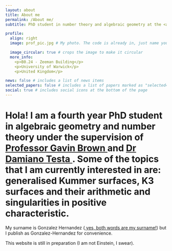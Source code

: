 ```yaml
---
layout: about
title: About me
permalink: /About me/
subtitle: PhD student in number theory and algebraic geometry at the <a href='https://warwick.ac.uk/fac/sci/maths/'>University of Warwick</a>.

profile:
  align: right
  image: prof_pic.jpg # My photo. The code is already in, just name your picture `prof_pic.jpg` and put it in the `img/` folder. Put your address / P.O. box / other info right below your picture. You can also disable any of these elements by editing `profile` property of the YAML header of your `_pages/about.md`. Edit `_bibliography/papers.bib` and Jekyll will render your [publications page](/al-folio/publications/) automatically. Link to your social media connections, too. This theme is set up to use [Font Awesome icons](https://fontawesome.com/) and [Academicons](https://jpswalsh.github.io/academicons/), like the ones below. Add your Facebook, Twitter, LinkedIn, Google Scholar, or just disable all of them.

  image_circular: true # crops the image to make it circular
  more_info: 
    <p>B0.24 - Zeeman Building</p>
    <p>University of Warwick</p>
    <p>United Kingdom</p>

news: false # includes a list of news items
selected_papers: false # includes a list of papers marked as "selected={true}"
social: true # includes social icons at the bottom of the page
---
```


# Hola! I am a fourth year PhD student in algebraic geometry and number theory under the supervision of <a href='https://warwick.ac.uk/fac/sci/maths/people/staff/brown/'>Professor Gavin Brown </a> and <a href='https://warwick.ac.uk/fac/sci/maths/people/staff/brown/'> Dr Damiano Testa </a>. Some of the topics that I am currently interested in are: generalised Kummer surfaces, K3 surfaces and their arithmetic and singularities in positive characteristic.

My surname is Gonzalez Hernandez (<a href='https://en.wikipedia.org/wiki/Spanish_naming_customs'> yes, both words are my surname!</a>) but I publish as Gonzalez-Hernandez for convenience.

This website is still in preparation (I am not Einstein, I swear).

